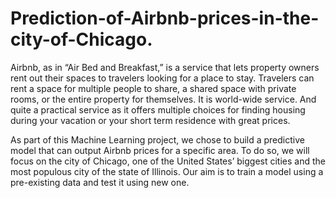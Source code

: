 # Prediction-of-Airbnb-prices-in-the-city-of-Chicago.

Airbnb, as in “Air Bed and Breakfast,” is a service that lets property owners rent out their spaces to travelers looking for a place to stay. Travelers can rent a space for multiple people to share, a shared space with private rooms, or the entire property for themselves. It is world-wide service. And quite a practical service as it offers multiple choices for finding housing during your vacation or your short term residence with great prices.

As part of this Machine Learning project, we chose to build a predictive model that can output Airbnb prices for a specific area. To do so, we will focus on the city of Chicago, one of the United States’ biggest cities and the most populous city of the state of Illinois. Our aim is to train a model using a pre-existing data and test it using new one.
